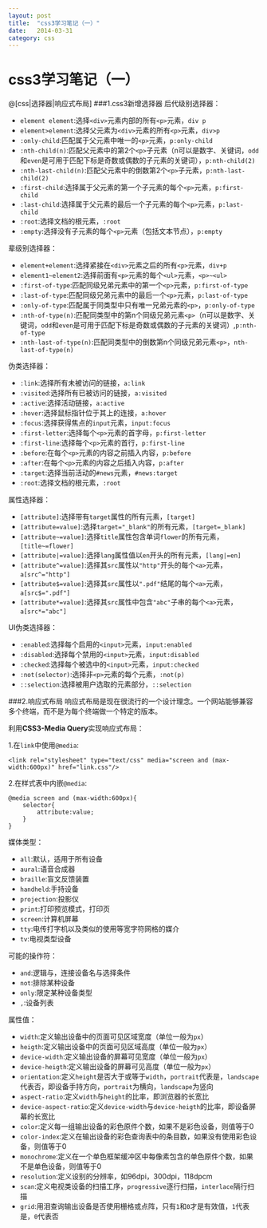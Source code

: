 ```yaml
---
layout: post
title:  "css3学习笔记（一）"
date:   2014-03-31
category: css
---
```


css3学习笔记（一）
=================
@[css|选择器|响应式布局]
###1.css3新增选择器
后代级别选择器：
- `element element`:选择`<div>`元素内部的所有`<p>`元素，`div p`
- `element>element`:选择父元素为`<div>`元素的所有`<p>`元素，`div>p`
- `:only-child`:匹配属于父元素中唯一的`<p>`元素，`p:only-child`
- `:nth-child(n)`:匹配父元素中的第2个`<p>`子元素（n可以是数字、关键词，`odd`和`even`是可用于匹配下标是奇数或偶数的子元素的关键词），`p:nth-child(2)`
- `:nth-last-child(n)`:匹配父元素中的倒数第2个`<p>`子元素，`p:nth-last-child(2)`
- `:first-child`:选择属于父元素的第一个子元素的每个`<p>`元素，`p:first-child`
- `:last-child`:选择属于父元素的最后一个子元素的每个`<p>`元素，`p:last-child`
- `:root`:选择文档的根元素，`:root`
- `:empty`:选择没有子元素的每个`<p>`元素（包括文本节点），`p:empty`

辈级别选择器：
- `element+element`:选择紧接在`<div>`元素之后的所有`<p>`元素，`div+p`
- `element1~element2`:选择前面有`<p>`元素的每个`<ul>`元素，`<p>~<ul>`
- `:first-of-type`:匹配同级兄弟元素中的第一个`<p>`元素，`p:first-of-type`
- `:last-of-type`:匹配同级兄弟元素中的最后一个`<p>`元素，`p:last-of-type`
- `:only-of-type`:匹配属于同类型中只有唯一兄弟元素的`<p>`，`p:only-of-type`
- `:nth-of-type(n)`:匹配同类型中的第n个同级兄弟元素`<p>`（n可以是数字、关键词，`odd`和`even`是可用于匹配下标是奇数或偶数的子元素的关键词）,`p:nth-of-type`
- `:nth-last-of-type(n)`:匹配同类型中的倒数第n个同级兄弟元素`<p>`，`nth-last-of-type(n)`

伪类选择器：
- `:link`:选择所有未被访问的链接，`a:link`
- `:visited`:选择所有已被访问的链接，`a:visited`
- `:active`:选择活动链接，`a:active`
- `:hover`:选择鼠标指针位于其上的连接，`a:hover`
- `:focus`:选择获得焦点的`input`元素，`input:focus`
- `:first-letter`:选择每个`<p>`元素的首字母，`p:first-letter`
- `:first-line`:选择每个`<p>`元素的首行，`p:first-line`
- `:before`:在每个`<p>`元素的内容之前插入内容，`p:before`
- `:after`:在每个`<p>`元素的内容之后插入内容，`p:after`
- `:target`:选择当前活动的`#news`元素，`#news:target`
- `:root`:选择文档的根元素，`:root`

属性选择器：
- `[attribute]`:选择带有`target`属性的所有元素，`[target]`
- `[attribute=value]`:选择`target="_blank"`的所有元素，`[target=_blank]`
- `[attribute~=value]`:选择`title`属性包含单词`flower`的所有元素，`[title~=flower]`
- `[attribute|=value]`:选择`lang`属性值以`en`开头的所有元素，`[lang|=en]`
- `[attribute^=value]`:选择其`src`属性以`"http"`开头的每个`<a>`元素，`a[src^="http"]`
- `[attribute$=value]`:选择其`src`属性以`".pdf"`结尾的每个`<a>`元素，`a[src$=".pdf"]`
- `[attribute*=value]`:选择其`src`属性中包含`"abc"`子串的每个`<a>`元素，`a[src*="abc"]`

UI伪类选择器：
- `:enabled`:选择每个启用的`<input>`元素，`input:enabled`
- `:disabled`:选择每个禁用的`<input>`元素，`input:disabled`
- `:checked`:选择每个被选中的`<input>`元素，`input:checked`
- `:not(selector)`:选择非`<p>`元素的每个元素，`:not(p)`
- `::selection`:选择被用户选取的元素部分，`::selection`

###2.响应式布局
响应式布局是现在很流行的一个设计理念。一个网站能够兼容多个终端，而不是为每个终端做一个特定的版本。

利用**CSS3-Media Query**实现响应式布局：

1.在`link`中使用`@media`:

    <link rel="stylesheet" type="text/css" media="screen and (max-width:600px)" href="link.css"/>
2.在样式表中内嵌`@media`:

    @media screen and (max-width:600px){
        selector{
            attribute:value;
        }
    }
媒体类型：

- `all`:默认，适用于所有设备
- `aural`:语音合成器
- `braille`:盲文反馈装置
- `handheld`:手持设备
- `projection`:投影仪
- `print`:打印预览模式，打印页
- `screen`:计算机屏幕
- `tty`:电传打字机以及类似的使用等宽字符网格的媒介
- `tv`:电视类型设备

可能的操作符：

- `and`:逻辑与，连接设备名与选择条件
- `not`:排除某种设备
- `only`:限定某种设备类型
- `,`:设备列表

属性值：
- `width`:定义输出设备中的页面可见区域宽度（单位一般为`px`）
- `heigth`:定义输出设备中的页面可见区域高度（单位一般为`px`）
- `device-width`:定义输出设备的屏幕可见宽度（单位一般为`px`）
- `device-heigth`:定义输出设备的屏幕可见高度（单位一般为`px`）
- `orientation`:定义`height`是否大于或等于`width`，`portrait`代表是，`landscape`代表否，即设备手持方向，`portrait`为横向，`landscape`为竖向
- `aspect-ratio`:定义`width`与`height`的比率，即浏览器的长宽比
- `device-aspect-ratio`:定义`device-width`与`device-heigth`的比率，即设备屏幕的长宽比
- `color`:定义每一组输出设备的彩色原件个数，如果不是彩色设备，则值等于0
- `color-index`:定义在输出设备的彩色查询表中的条目数，如果没有使用彩色设备，则值等于0
- `monochrome`:定义在一个单色框架缓冲区中每像素包含的单色原件个数，如果不是单色设备，则值等于0
- `resolution`:定义设别的分辨率，如96dpi，300dpi，118dpcm
- `scan`:定义电视类设备的扫描工序，`progressive`逐行扫描，`interlace`隔行扫描
- `grid`:用泪查询输出设备是否使用栅格或点阵，只有`1`和`0`才是有效值，`1`代表是，`0`代表否